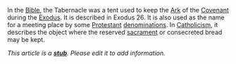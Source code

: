 In the [Bible](Bible "Bible"), the Tabernacle was a tent used to
keep the [Ark](Ark "Ark") of the [Covenant](Covenant "Covenant")
during the [Exodus](Exodus "Exodus"). It is described in Exodus 26.
It is also used as the name for a meeting place by some
[Protestant](Protestant "Protestant")
[denominations](Denomination "Denomination"). In
[Catholicism](Catholic "Catholic"), it describes the object where
the reserved [sacrament](Sacrament "Sacrament") or consecreted
bread may be kept.

*This article is a **[stub](http://www.theopedia.com/Category:Theopedia_stubs "Category:Theopedia stubs")**. Please edit it to add information.*


